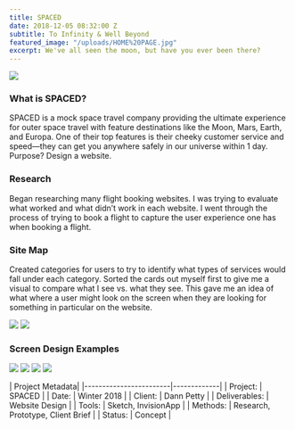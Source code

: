 ```yaml
---
title: SPACED
date: 2018-12-05 08:32:00 Z
subtitle: To Infinity & Well Beyond
featured_image: "/uploads/HOME%20PAGE.jpg"
excerpt: We've all seen the moon, but have you ever been there?
---
```


![](/uploads/HOME%20PAGE.jpg)

### What is SPACED?

SPACED is a mock space travel company providing the  ultimate experience for outer space travel with feature destinations like the Moon, Mars, Earth, and Europa. One of their top features is their cheeky customer service and speed—they can get you anywhere safely in our universe within 1 day. Purpose? Design a website.


### Research

Began researching many flight booking websites. I was trying to evaluate what worked and what didn’t work in each  website. I went through the process of trying to book a flight to capture the user experience one has when booking a flight.


### Site Map

Created categories for users to try to identify what types 
of services would fall under each category. Sorted the cards out myself first to give me a visual to compare what I see vs. what they see.  This gave me an idea of what where a user might look on the screen when they are looking for something in particular on the website. 

<div class="gallery" data-columns="2">
<img src="/uploads/SiteMap1.png">
<img src="/uploads/SiteMap2.png">
</div>


### Screen Design Examples

<div class="gallery" data-columns="2">
<img src="/uploads/Spaced1.jpg">
<img src="/uploads/Spaced2.jpg">
<img src="/uploads/Spaced3.jpg">
<img src="/uploads/Spaced4.jpg">
</div>

| Project Metadata|
|------------------------|-------------|
| Project:  | SPACED  |
| Date:  | Winter 2018   |
| Client: | Dann Petty  |
| Deliverables: | Website Design  |
| Tools: | Sketch, InvisionApp |
| Methods: | Research, Prototype, Client Brief |
| Status: | Concept  |